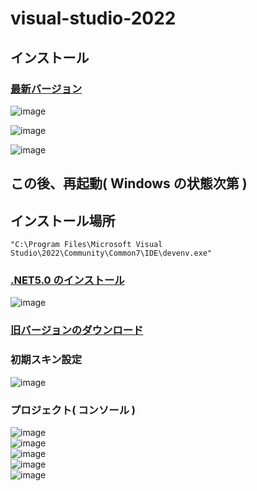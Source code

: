 # visual-studio-2022

## インストール

### [最新バージョン](https://visualstudio.microsoft.com/ja/)

![image](https://user-images.githubusercontent.com/1501327/163509698-db7a5cce-2f39-47af-8831-37b4a618b1a3.png)

![image](https://user-images.githubusercontent.com/1501327/163509799-21ec269e-9521-4331-a02e-4f54adb75de0.png)

![image](https://user-images.githubusercontent.com/1501327/163509959-473a1228-10c5-4539-b511-31b229f7155d.png)

## この後、再起動( Windows の状態次第 )

## インストール場所
```
"C:\Program Files\Microsoft Visual Studio\2022\Community\Common7\IDE\devenv.exe"
```

### [.NET5.0 のインストール](https://dotnet.microsoft.com/ja-jp/download/dotnet/5.0)
![image](https://user-images.githubusercontent.com/1501327/163530763-36488b57-1d56-4ff1-85ee-ae765d0bad15.png)


### [旧バージョンのダウンロード](https://visualstudio.microsoft.com/ja/vs/older-downloads/)


### 初期スキン設定
![image](https://user-images.githubusercontent.com/1501327/163745626-b7850a31-70e7-4d27-9c3f-9bd09c08f784.png)

### プロジェクト( コンソール )
![image](https://user-images.githubusercontent.com/1501327/163745713-127035fc-2913-4d81-8665-7fcd0b7ee7df.png)\
![image](https://user-images.githubusercontent.com/1501327/163745821-0a2e716b-f3bd-4c1b-b76c-9bc8116b22ac.png)\
![image](https://user-images.githubusercontent.com/1501327/163745976-8862f7d1-5629-4966-915e-0595a434babe.png)\
![image](https://user-images.githubusercontent.com/1501327/163746027-4fc3f339-0b51-4827-af19-2d32b00540e9.png)\
![image](https://user-images.githubusercontent.com/1501327/163746067-d6f58e48-e797-438a-a440-8aa6ec335039.png)

